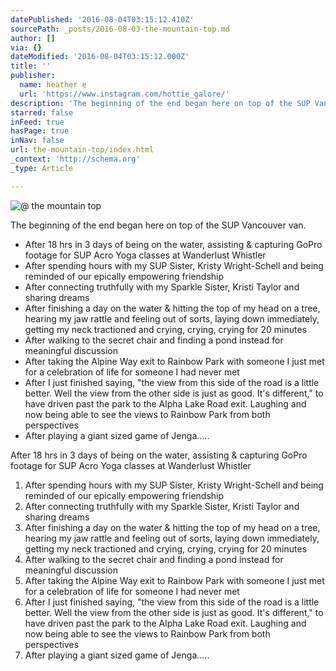 ```yaml
---
datePublished: '2016-08-04T03:15:12.410Z'
sourcePath: _posts/2016-08-03-the-mountain-top.md
author: []
via: {}
dateModified: '2016-08-04T03:15:12.000Z'
title: ''
publisher:
  name: heather e
  url: 'https://www.instagram.com/hottie_galore/'
description: 'The beginning of the end began here on top of the SUP Vancouver van. '
starred: false
inFeed: true
hasPage: true
inNav: false
url: the-mountain-top/index.html
_context: 'http://schema.org'
_type: Article

---
```

![@ the mountain top](https://the-grid-user-content.s3-us-west-2.amazonaws.com/cc315273-64d1-4038-80a3-6729dd7d9809.jpg)

The beginning of the end began here on top of the SUP Vancouver van. 

* After 18 hrs in 3 days of being on the water, assisting & capturing GoPro footage for SUP Acro Yoga classes at Wanderlust Whistler 
* After spending hours with my SUP Sister, Kristy Wright-Schell and being reminded of our epically empowering friendship 
* After connecting truthfully with my Sparkle Sister, Kristi Taylor and sharing dreams
* After finishing a day on the water & hitting the top of my head on a tree, hearing my jaw rattle and feeling out of sorts, laying down immediately, getting my neck tractioned and crying, crying, crying for 20 minutes
* After walking to the secret chair and finding a pond instead for meaningful discussion
* After taking the Alpine Way exit to Rainbow Park with someone I just met for a celebration of life for someone I had never met
* After I just finished saying, "the view from this side of the road is a little better. Well the view from the other side is just as good. It's different," to have driven past the park to the Alpha Lake Road exit. Laughing and now being able to see the views to Rainbow Park from both perspectives
* After playing a giant sized game of Jenga.....

After 18 hrs in 3 days of being on the water, assisting & capturing GoPro footage for SUP Acro Yoga classes at Wanderlust Whistler 

1. After spending hours with my SUP Sister, Kristy Wright-Schell and being reminded of our epically empowering friendship 
2. After connecting truthfully with my Sparkle Sister, Kristi Taylor and sharing dreams
3. After finishing a day on the water & hitting the top of my head on a tree, hearing my jaw rattle and feeling out of sorts, laying down immediately, getting my neck tractioned and crying, crying, crying for 20 minutes
4. After walking to the secret chair and finding a pond instead for meaningful discussion
5. After taking the Alpine Way exit to Rainbow Park with someone I just met for a celebration of life for someone I had never met
6. After I just finished saying, "the view from this side of the road is a little better. Well the view from the other side is just as good. It's different," to have driven past the park to the Alpha Lake Road exit. Laughing and now being able to see the views to Rainbow Park from both perspectives
7. After playing a giant sized game of Jenga.....